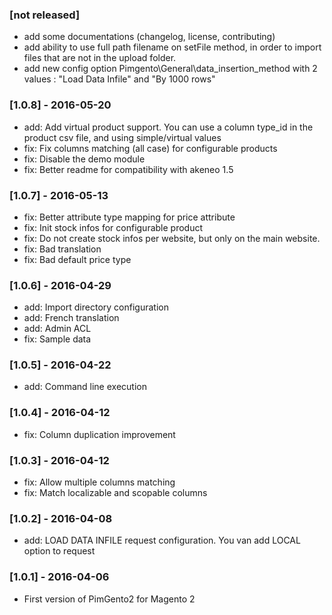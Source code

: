 ### [not released]
  
  * add some documentations (changelog, license, contributing)
  * add ability to use full path filename on setFile method, in order to import files that are not in the upload folder.
  * add new config option Pimgento\General\data_insertion_method with 2 values : "Load Data Infile" and "By 1000 rows"

### [1.0.8] - 2016-05-20

  * add: Add virtual product support. You can use a column type_id in the product csv file, and using simple/virtual values
  * fix: Fix columns matching (all case) for configurable products
  * fix: Disable the demo module
  * fix: Better readme for compatibility with akeneo 1.5

### [1.0.7] - 2016-05-13

  * fix: Better attribute type mapping for price attribute
  * fix: Init stock infos for configurable product
  * fix: Do not create stock infos per website, but only on the main website.
  * fix: Bad translation
  * fix: Bad default price type

### [1.0.6] - 2016-04-29

  * add: Import directory configuration
  * add: French translation
  * add: Admin ACL
  * fix: Sample data

### [1.0.5] - 2016-04-22

  * add: Command line execution

### [1.0.4] - 2016-04-12

  * fix: Column duplication improvement

### [1.0.3] - 2016-04-12

  * fix: Allow multiple columns matching
  * fix: Match localizable and scopable columns

### [1.0.2] - 2016-04-08

  * add: LOAD DATA INFILE request configuration. You van add LOCAL option to request

### [1.0.1] - 2016-04-06

  * First version of PimGento2 for Magento 2